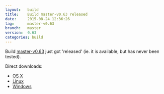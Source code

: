 ```yaml
---
layout:   build
title:    Build master-v0.63 released
date:     2015-08-24 12:36:26
tag:      master-v0.63
branch:   master
version:  0.63
categories: build
---
```

Build [master-v0.63][github-release] just got 'released' (ie. it is available, but has never been tested).

Direct downloads:

  - [OS X][osx-download]
  - [Linux][linux-download]
  - [Windows][windows-download]

[osx-download]: https://github.com/cor/LD33/releases/download/master-v0.63/osx_master-v0.63.zip
[linux-download]: https://github.com/cor/LD33/releases/download/master-v0.63/linux_master-v0.63.zip
[windows-download]: https://github.com/cor/LD33/releases/download/master-v0.63/windows_master-v0.63.zip
[github-release]: https://github.com/cor/LD33/releases/tag/master-v0.63
